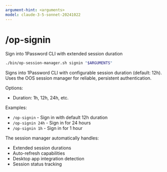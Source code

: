 ```yaml
---
argument-hint: <arguments>
model: claude-3-5-sonnet-20241022
---
```


# /op-signin

Sign into 1Password CLI with extended session duration

```bash
./bin/op-session-manager.sh signin "$ARGUMENTS"
```

Signs into 1Password CLI with configurable session duration (default: 12h).
Uses the OOS session manager for reliable, persistent authentication.

Options:
- Duration: 1h, 12h, 24h, etc.

Examples:
- `/op-signin` - Sign in with default 12h duration
- `/op-signin 24h` - Sign in for 24 hours
- `/op-signin 1h` - Sign in for 1 hour

The session manager automatically handles:
- Extended session durations
- Auto-refresh capabilities
- Desktop app integration detection
- Session status tracking